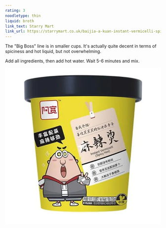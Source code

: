 ```yaml
---
rating: 3
noodletype: thin
liquid: broth
link_text: Starry Mart
link_url: https://starrymart.co.uk/baijia-a-kuan-instant-vermicelli-spicy-hot-flavour-100g.html
---
```


The "Big Boss" line is in smaller cups.  It's actually quite decent in terms of spiciness and hot liquid, but not overwhelming.  

Add all ingredients, then add hot water.  Wait 5-6 minutes and mix.  

![Baijia A-kuan Big Boss Instant Vermicelli Spicy Hot Flavour](images/004.jpg)